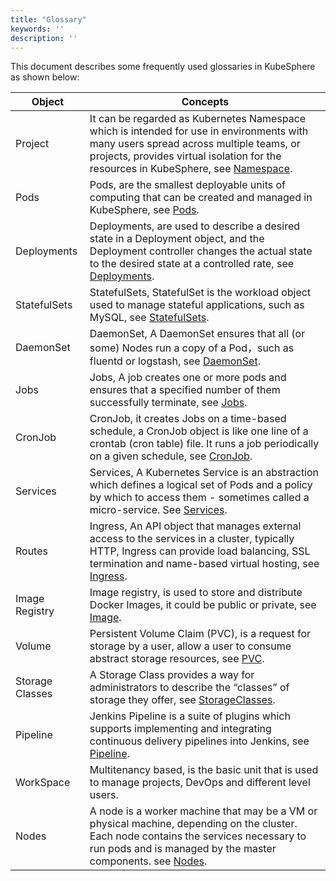 ```yaml
---
title: "Glossary"
keywords: ''
description: ''
---
```


This document describes some frequently used glossaries in KubeSphere as shown below:

 
| Object | Concepts|
|------------|--------------|
| Project | It can be regarded as Kubernetes Namespace which is intended for use in environments with many users spread across multiple teams, or projects, provides virtual isolation for the resources in KubeSphere, see [Namespace](https://kubernetes.io/docs/concepts/overview/working-with-objects/namespaces/).|
| Pods | Pods, are the smallest deployable units of computing that can be created and managed in KubeSphere, see [Pods](https://kubernetes.io/docs/concepts/workloads/pods/pod/).
| Deployments | Deployments, are used to describe a desired state in a Deployment object, and the Deployment controller changes the actual state to the desired state at a controlled rate, see [Deployments](https://kubernetes.io/docs/concepts/workloads/controllers/deployment/). |
| StatefulSets | StatefulSets, StatefulSet is the workload object used to manage stateful applications, such as MySQL, see [StatefulSets](https://kubernetes.io/docs/concepts/workloads/controllers/statefulset/). |
| DaemonSet | DaemonSet, A DaemonSet ensures that all (or some) Nodes run a copy of a Pod，such as fluentd or logstash, see [DaemonSet](https://kubernetes.io/docs/concepts/workloads/controllers/daemonset/).  |
| Jobs | Jobs, A job creates one or more pods and ensures that a specified number of them successfully terminate, see [Jobs](https://kubernetes.io/docs/concepts/workloads/controllers/jobs-run-to-completion/). |
|CronJob |CronJob, it creates Jobs on a time-based schedule, a CronJob object is like one line of a crontab (cron table) file. It runs a job periodically on a given schedule, see [CronJob](https://kubernetes.io/docs/concepts/workloads/controllers/cron-jobs/).  | 
| Services | Services, A Kubernetes Service is an abstraction which defines a logical set of Pods and a policy by which to access them - sometimes called a micro-service. See [Services](https://kubernetes.io/docs/concepts/services-networking/service/). |
| Routes | Ingress, An API object that manages external access to the services in a cluster, typically HTTP, Ingress can provide load balancing, SSL termination and name-based virtual hosting, see [Ingress](https://kubernetes.io/docs/concepts/services-networking/ingress/).  |
|Image Registry |Image registry, is used to store and distribute Docker Images, it could be public or private, see [Image](https://kubernetes.io/docs/concepts/containers/images/). |
| Volume | Persistent Volume Claim (PVC), is a request for storage by a user, allow a user to consume abstract storage resources, see [PVC](https://kubernetes.io/docs/concepts/storage/persistent-volumes/). | 
|Storage Classes| A Storage Class provides a way for administrators to describe the “classes” of storage they offer, see [StorageClasses](https://kubernetes.io/docs/concepts/storage/storage-classes/). |
| Pipeline | Jenkins Pipeline is a suite of plugins which supports implementing and integrating continuous delivery pipelines into Jenkins, see [Pipeline](https://jenkins.io/doc/book/pipeline/). |
WorkSpace | Multitenancy based, is the basic unit that is used to manage projects, DevOps and different level users.|
Nodes | A node is a worker machine that may be a VM or physical machine, depending on the cluster. Each node contains the services necessary to run pods and is managed by the master components. see [Nodes](https://kubernetes.io/docs/concepts/architecture/nodes/). |